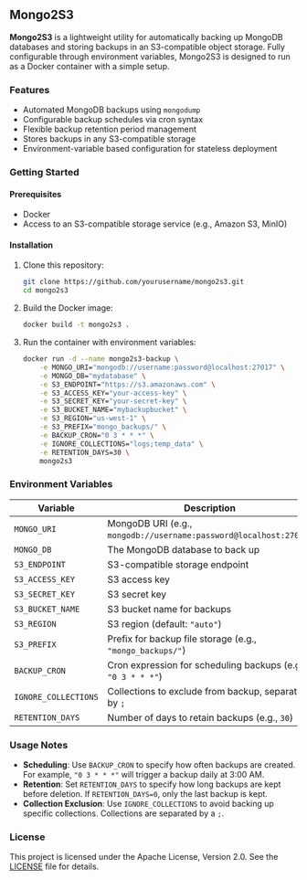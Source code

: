 ## Mongo2S3

**Mongo2S3** is a lightweight utility for automatically backing up MongoDB databases and storing backups in an S3-compatible object storage. Fully configurable through environment variables, Mongo2S3 is designed to run as a Docker container with a simple setup.

### Features
- Automated MongoDB backups using `mongodump`
- Configurable backup schedules via cron syntax
- Flexible backup retention period management
- Stores backups in any S3-compatible storage
- Environment-variable based configuration for stateless deployment

### Getting Started

#### Prerequisites
- Docker
- Access to an S3-compatible storage service (e.g., Amazon S3, MinIO)

#### Installation

1. Clone this repository:
   ```bash
   git clone https://github.com/yourusername/mongo2s3.git
   cd mongo2s3
   ```

2. Build the Docker image:
   ```bash
   docker build -t mongo2s3 .
   ```

3. Run the container with environment variables:
   ```bash
   docker run -d --name mongo2s3-backup \
       -e MONGO_URI="mongodb://username:password@localhost:27017" \
       -e MONGO_DB="mydatabase" \
       -e S3_ENDPOINT="https://s3.amazonaws.com" \
       -e S3_ACCESS_KEY="your-access-key" \
       -e S3_SECRET_KEY="your-secret-key" \
       -e S3_BUCKET_NAME="mybackupbucket" \
       -e S3_REGION="us-west-1" \
       -e S3_PREFIX="mongo_backups/" \
       -e BACKUP_CRON="0 3 * * *" \
       -e IGNORE_COLLECTIONS="logs;temp_data" \
       -e RETENTION_DAYS=30 \
       mongo2s3
   ```

### Environment Variables

| Variable            | Description |
|---------------------|-------------|
| `MONGO_URI`         | MongoDB URI (e.g., `mongodb://username:password@localhost:27017`) |
| `MONGO_DB`          | The MongoDB database to back up |
| `S3_ENDPOINT`       | S3-compatible storage endpoint |
| `S3_ACCESS_KEY`     | S3 access key |
| `S3_SECRET_KEY`     | S3 secret key |
| `S3_BUCKET_NAME`    | S3 bucket name for backups |
| `S3_REGION`         | S3 region (default: `"auto"`) |
| `S3_PREFIX`         | Prefix for backup file storage (e.g., `"mongo_backups/"`) |
| `BACKUP_CRON`       | Cron expression for scheduling backups (e.g., `"0 3 * * *"`) |
| `IGNORE_COLLECTIONS`| Collections to exclude from backup, separated by `;` |
| `RETENTION_DAYS`    | Number of days to retain backups (e.g., `30`) |

### Usage Notes

- **Scheduling**: Use `BACKUP_CRON` to specify how often backups are created. For example, `"0 3 * * *"` will trigger a backup daily at 3:00 AM.
- **Retention**: Set `RETENTION_DAYS` to specify how long backups are kept before deletion. If `RETENTION_DAYS=0`, only the last backup is kept.
- **Collection Exclusion**: Use `IGNORE_COLLECTIONS` to avoid backing up specific collections. Collections are separated by a `;`.

### License

This project is licensed under the Apache License, Version 2.0. See the [LICENSE](LICENSE) file for details.
